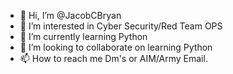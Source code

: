 - 👋 Hi, I’m @JacobCBryan
- 👀 I’m interested in Cyber Security/Red Team OPS 
- 🌱 I’m currently learning Python
- 💞️ I’m looking to collaborate on learning Python
- 📫 How to reach me Dm's or AIM/Army Email. 

<!---
JacobCBryan/JacobCBryan is a ✨ special ✨ repository because its `README.md` (this file) appears on your GitHub profile.
You can click the Preview link to take a look at your changes.
--->
